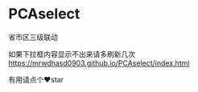 # PCAselect
省市区三级联动


如果下拉框内容显示不出来请多刷新几次
https://mrwdhasd0903.github.io/PCAselect/index.html

有用请点个♥star
